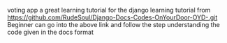 voting app
a great learning tutorial for the django 
learning tutorial from https://github.com/RudeSoul/Django-Docs-Codes-OnYourDoor-OYD-.git
Beginner can go into the above link and follow the step understanding the code given in the docs format
